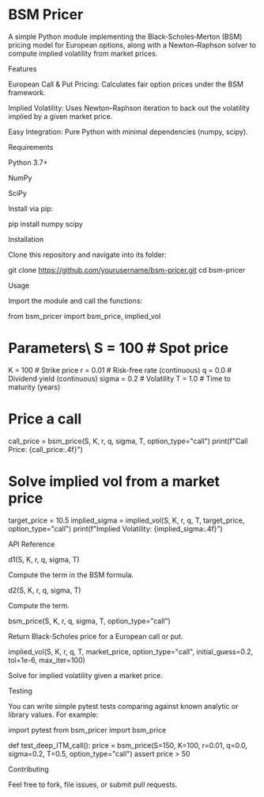 # BSM Pricer

A simple Python module implementing the Black‑Scholes‑Merton (BSM) pricing model for European options, along with a Newton–Raphson solver to compute implied volatility from market prices.

Features

European Call & Put Pricing: Calculates fair option prices under the BSM framework.

Implied Volatility: Uses Newton–Raphson iteration to back out the volatility implied by a given market price.

Easy Integration: Pure Python with minimal dependencies (numpy, scipy).

Requirements

Python 3.7+

NumPy

SciPy

Install via pip:

pip install numpy scipy

Installation

Clone this repository and navigate into its folder:

git clone https://github.com/yourusername/bsm-pricer.git
cd bsm-pricer

Usage

Import the module and call the functions:

from bsm_pricer import bsm_price, implied_vol

# Parameters\ S = 100            # Spot price
K = 100            # Strike price
r = 0.01           # Risk-free rate (continuous)
q = 0.0            # Dividend yield (continuous)
sigma = 0.2       # Volatility
T = 1.0            # Time to maturity (years)

# Price a call
call_price = bsm_price(S, K, r, q, sigma, T, option_type="call")
print(f"Call Price: {call_price:.4f}")

# Solve implied vol from a market price
target_price = 10.5
implied_sigma = implied_vol(S, K, r, q, T, target_price, option_type="call")
print(f"Implied Volatility: {implied_sigma:.4f}")

API Reference

d1(S, K, r, q, sigma, T)

Compute the  term in the BSM formula.

d2(S, K, r, q, sigma, T)

Compute the  term.

bsm_price(S, K, r, q, sigma, T, option_type="call")

Return Black‑Scholes price for a European call or put.

implied_vol(S, K, r, q, T, market_price, option_type="call", initial_guess=0.2, tol=1e-6, max_iter=100)

Solve for implied volatility given a market price.

Testing

You can write simple pytest tests comparing against known analytic or library values. For example:

import pytest
from bsm_pricer import bsm_price

def test_deep_ITM_call():
    price = bsm_price(S=150, K=100, r=0.01, q=0.0, sigma=0.2, T=0.5, option_type="call")
    assert price > 50

Contributing

Feel free to fork, file issues, or submit pull requests.
